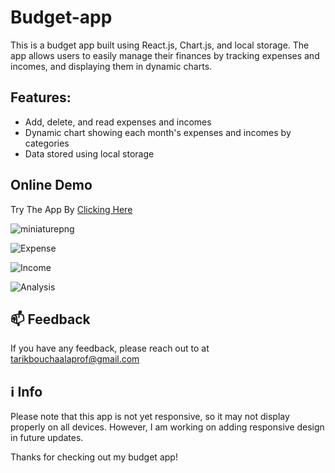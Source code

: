 # Budget-app

This is a budget app built using React.js, Chart.js, and local storage. The app allows users to easily manage their finances by tracking expenses and incomes, and displaying them in dynamic charts.

## Features:

- Add, delete, and read expenses and incomes
- Dynamic chart showing each month's expenses and incomes by categories
- Data stored using local storage

## Online Demo

Try The App By [Clicking Here](https://budget-app-tarik.netlify.app/)

![miniaturepng](https://user-images.githubusercontent.com/112863517/204526739-77dd2047-4c17-461c-81e3-440836fe610e.png)

![Expense](https://user-images.githubusercontent.com/112863517/204526866-45a3ff5f-92b2-400d-b4a2-29b73fd75091.png)

![Income](https://user-images.githubusercontent.com/112863517/204526924-95c2e82b-282d-47d7-ac89-036e01dadd76.png)

![Analysis](https://user-images.githubusercontent.com/112863517/204526955-218e77e9-5d6e-478e-b513-8d1d43ae6087.png)

## 📫 Feedback

If you have any feedback, please reach out to at tarikbouchaalaprof@gmail.com

## :information_source: Info

Please note that this app is not yet responsive, so it may not display properly on all devices. However, I am working on adding responsive design in future updates.

Thanks for checking out my budget app!

